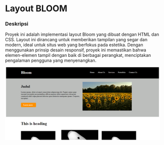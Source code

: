 # Layout BLOOM

### Deskripsi
Proyek ini adalah implementasi layout Bloom yang dibuat dengan HTML dan CSS. 
Layout ini dirancang untuk memberikan tampilan yang segar dan modern, 
ideal untuk situs web yang berfokus pada estetika. 
Dengan menggunakan prinsip desain responsif, proyek ini memastikan bahwa elemen-elemen tampil dengan baik di berbagai perangkat, menciptakan pengalaman pengguna yang menyenangkan.

![Layout_bloom](Screenshot%202024-10-09%20094830.png)